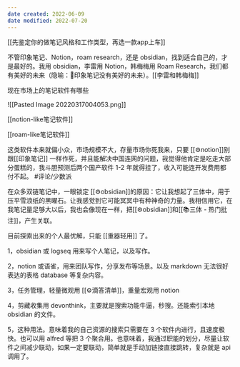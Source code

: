 ```yaml
---
date created: 2022-06-09
date modified: 2022-07-20
---
```


[[先鉴定你的做笔记风格和工作类型，再选一款app上车]]


不管印象笔记、Notion，roam research，还是 obsidian，找到适合自己的，才是最好的。我用 obsidian，李雷用 Notion，韩梅梅用 Roam Research，我们都有美好的未来（隐喻：🤪印象笔记没有美好的未来）。[[李雷和韩梅梅]]

现在市场上的笔记软件有哪些

 ![[Pasted Image 20220317004053.png]]

 [[notion-like笔记软件]]

 [[roam-like笔记软件]]

 这类软件本来就偏小众，市场规模不大，存量市场你死我来，只要 [[⚙notion]]别跟[[印象笔记]] 一样作死，并且能解决中国连网的问题，我觉得他肯定是吃走大部分蛋糕的，我斗胆预测后两个国产软件 1-2 年就得挂了，收入可能连开发费用都付不起。 #评论/少数派

 

在众多双链笔记中，一眼锁定 [[⚙obsidian]]的原因：它让我想起了三体中，用于压平雪浪纸的黑曜石。让我感觉到它可能冥冥中有种神奇的力量。我相信用它，在我笔记量足够大以后，我也会像现在一样，把[[⚙obsidian]]和[[📚三体 - 热门批注]]，产生关联。

目前探索出来的个人最优解，只能 [[重器轻用]] 了。

1，obsidian 或 logseq 用来写个人笔记，以及写作。

2，notion 或语雀，用来团队写作，分享发布等场景。以及 markdown 无法很好表达的表格 database 等复杂内容。

3，任务管理，轻量微观用 [[⚙滴答清单]]，重量宏观用 notion

4，剪藏收集用 devonthink，主要就是搜索功能牛逼，秒搜。还能索引本地 obsidian 的文件。

5，这种用法。意味着我的自己资源的搜索只需要在 3 个软件内进行，且速度极快。也可以用 alfred 等把 3 个聚合用。也意味着，我通过职能的划分，尽量让软件之间减少联动，如果一定要联动，简单就是手动加链接直接跳转，复杂就是 api 调用了。
